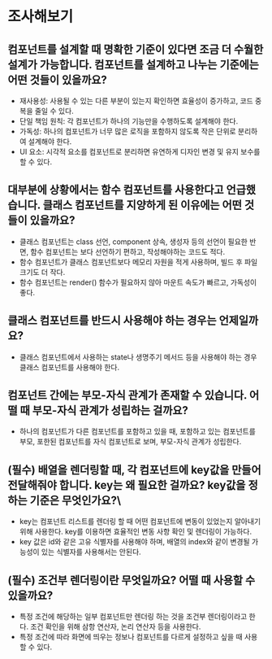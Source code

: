 # 조사해보기

## 컴포넌트를 설계할 때 명확한 기준이 있다면 조금 더 수월한 설계가 가능합니다. 컴포넌트를 설계하고 나누는 기준에는 어떤 것들이 있을까요?

- 재사용성: 사용될 수 있는 다른 부분이 있는지 확인하면 효율성이 증가하고, 코드 중복을 줄일 수 있다. 
- 단일 책임 원칙: 각 컴포넌트가 하나의 기능만을 수행하도록 설계해야 한다. 
- 가독성: 하나의 컴포넌트가 너무 많은 로직을 포함하지 않도록 작은 단위로 분리하여 설계해야 한다. 
- UI 요소: 시각적 요소를 컴포넌트로 분리하면 유연하게 디자인 변경 및 유지 보수를 할 수 있다.

## 대부분에 상황에서는 함수 컴포넌트를 사용한다고 언급했습니다. 클래스 컴포넌트를 지양하게 된 이유에는 어떤 것들이 있을까요?

- 클래스 컴포넌트는 class 선언, component 상속, 생성자 등의 선언이 필요한 반면, 함수 컴포넌트는 보다 선언하기 편하고, 작성해야하는 코드도 적다. 
- 함수 컴포넌트가 클래스 컴포넌트보다 메모리 자원을 적게 사용하며, 빌드 후 파일 크기도 더 작다. 
- 함수 컴포넌트는 render() 함수가 필요하지 않아 마운트 속도가 빠르고, 가독성이 좋다. 

## 클래스 컴포넌트를 반드시 사용해야 하는 경우는 언제일까요?

- 클래스 컴포넌트에서 사용하는 state나 생명주기 메서드 등을 사용해야 하는 경우 클래스 컴포넌트를 사용해야 한다. 

## 컴포넌트 간에는 부모-자식 관계가 존재할 수 있습니다. 어떨 때 부모-자식 관계가 성립하는 걸까요?

- 하나의 컴포넌트가 다른 컴포넌트를 포함하고 있을 때, 포함하고 있는 컴포넌트를 부모, 포한된 컴포넌트를 자식 컴포넌트로 보며, 부모-자식 관계가 성립한다. 

## (필수) 배열을 렌더링할 때, 각 컴포넌트에 key값을 만들어 전달해줘야 합니다. key는 왜 필요한 걸까요? key값을 정하는 기준은 무엇인가요?\

- key는 컴포넌트 리스트를 렌더링 할 때 어떤 컴포넌트에 변동이 있었는지 알아내기 위해 사용한다. key를 이용하면 효율적인 변동 사항 확인 및 렌더링이 가능하다. 
- key 값은 id와 같은 고유 식별자를 사용해야 하며, 배열의 index와 같이 변경될 가능성이 있는 식별자를 사용해서는 안된다.

## (필수) 조건부 렌더링이란 무엇일까요? 어떨 때 사용할 수 있을까요? 

- 특정 조건에 해당하는 일부 컴포넌트만 렌더링 하는 것을 조건부 렌더링이라고 한다. 조건 확인을 위해 삼항 연산자, 논리 연산자 등을 사용한다. 
- 특정 조건에 따라 화면에 띄우는 정보나 컴포넌트를 다르게 설정하고 싶을 때 사용할 수 있다.